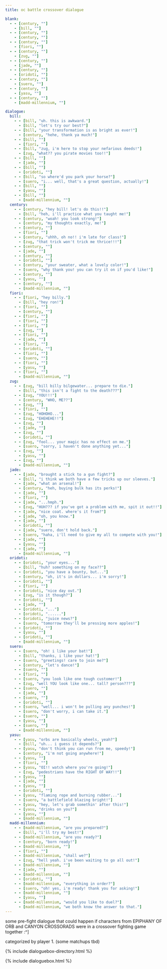 ```yaml
---
title: oc battle crossover dialogue

blank:
  - - [century, ""]
    - [bill, ""]
  - - [century, ""]
    - [century, ""]
  - - [century, ""]
    - [fiori, ""]
  - - [century, ""]
    - [zug, ""]
  - - [century, ""]
    - [jade, ""]
  - - [century, ""]
    - [oridoti, ""]
  - - [century, ""]
    - [suero, ""]
  - - [century, ""]
    - [yasu, ""]
  - - [century, ""]
    - [madd-millennium, ""]

dialogue:
  bill:
    - - [bill, "uh. this is awkward."]
      - [bill, "let's try our best?"]
    - - [bill, "your transformation is as bright as ever!"]
      - [century, "hehe, thank ya much!"]
    - - [bill, ""]
      - [fiori, ""]
    - - [bill, "zug, i'm here to stop your nefarious deeds!"]
      - [zug, "what?? you pirate movies too!!"]
    - - [bill, ""]
      - [jade, ""]
    - - [bill, ""]
      - [oridoti, ""]
    - - [bill, "so where'd you park your horse?"]
      - [suero, "i... well, that's a great question, actually!"]
    - - [bill, ""]
      - [yasu, ""]
    - - [bill, ""]
      - [madd-millennium, ""]
  century:
    - - [century, "hey bill! let's do this!!"]
      - [bill, "heh, i'll practice what you taught me!"]
    - - [century, "woah! you look strong!"]
      - [century, "my thoughts exactly, me!"]
    - - [century, ""]
      - [fiori, ""]
    - - [century, "uhhh, oh no!! i'm late for class!"]
      - [zug, "that trick won't trick me thrice!!!"]
    - - [century, ""]
      - [jade, ""]
    - - [century, ""]
      - [oridoti, ""]
    - - [century, "your sweater, what a lovely color!"]
      - [suero, "why thank you! you can try it on if you'd like!"]
    - - [century, ""]
      - [yasu, ""]
    - - [century, ""]
      - [madd-millennium, ""]
  fiori:
    - - [fiori, "hey billy."]
      - [bill, "hey ron!"]
    - - [fiori, ""]
      - [century, ""]
    - - [fiori, ""]
      - [fiori, ""]
    - - [fiori, ""]
      - [zug, ""]
    - - [fiori, ""]
      - [jade, ""]
    - - [fiori, ""]
      - [oridoti, ""]
    - - [fiori, ""]
      - [suero, ""]
    - - [fiori, ""]
      - [yasu, ""]
    - - [fiori, ""]
      - [madd-millennium, ""]
  zug:
    - - [zug, "bill billy bilgewater... prepare to die."]
      - [bill, "this isn't a fight to the death???"]
    - - [zug, "YOU!!!"]
      - [century, "WHO, ME??"]
    - - [zug, ""]
      - [fiori, ""]
    - - [zug, "HOHOHO..."]
      - [zug, "EHEHEHE!!"]
    - - [zug, ""]
      - [jade, ""]
    - - [zug, ""]
      - [oridoti, ""]
    - - [zug, "fool... your magic has no effect on me."]
      - [suero, "sorry, i haven't done anything yet..."]
    - - [zug, ""]
      - [yasu, ""]
    - - [zug, ""]
      - [madd-millennium, ""]
  jade:
    - - [jade, "brought a stick to a gun fight?"]
      - [bill, "i think we both have a few tricks up our sleeves."]
    - - [jade, "what an arsenal!"]
      - [century, "heh, buying bulk has its perks!"]
    - - [jade, ""]
      - [fiori, ""]
    - - [jade, "...hmph."]
      - [zug, "HUH??? if you've got a problem with me, spit it out!!"]
    - - [jade, "nice coat. where's it from?"]
      - [jade, "oh, you know."]
    - - [jade, ""]
      - [oridoti, ""]
    - - [jade, "suero, don't hold back."]
      - [suero, "haha, i'll need to give my all to compete with you!"]
    - - [jade, ""]
      - [yasu, ""]
    - - [jade, ""]
      - [madd-millennium, ""]
  oridoti:
    - - [oridoti, "your eyes..."]
      - [bill, "huh? something on my face??"]
    - - [oridoti, "you have a bounty, but..."]
      - [century, "oh, it's in dollars... i'm sorry!"]
    - - [oridoti, ""]
      - [fiori, ""]
    - - [oridoti, "nice day out."]
      - [zug, "is it though?"]
    - - [oridoti, ""]
      - [jade, ""]
    - - [oridoti, "..."]
      - [oridoti, "......"]
    - - [oridoti, "juice news?"]
      - [suero, "tomorrow they'll be pressing more apples!"]
    - - [oridoti, ""]
      - [yasu, ""]
    - - [oridoti, ""]
      - [madd-millennium, ""]
  suero:
    - - [suero, "oh! i like your bat!"]
      - [bill, "thanks, i like your hat!"]
    - - [suero, "greetings! care to join me?"]
      - [century, "let's dance!"]
    - - [suero, ""]
      - [fiori, ""]
    - - [suero, "you look like one tough customer!"]
      - [zug, "well YOU look like one... tall? person???"]
    - - [suero, ""]
      - [jade, ""]
    - - [suero, ""]
      - [oridoti, ""]
    - - [suero, "well... i won't be pulling any punches!"]
      - [suero, "don't worry, i can take it."]
    - - [suero, ""]
      - [yasu, ""]
    - - [suero, ""]
      - [madd-millennium, ""]
  yasu:
    - - [yasu, "orbs are basically wheels, yeah?"]
      - [bill, "uh... i guess it depends?"]
    - - [yasu, "don't think you can run from me, speedy!"]
      - [century, "i'm not going anywhere!"]
    - - [yasu, ""]
      - [fiori, ""]
    - - [yasu, "OI!! watch where you're going!"]
      - [zug, "pedestrians have the RIGHT OF WAY!!"]
    - - [yasu, ""]
      - [jade, ""]
    - - [yasu, ""]
      - [oridoti, ""]
    - - [yasu, "flaming rope and burning rubber..."]
      - [suero, "a battlefield blazing bright!"]
    - - [yasu, "hey, let's grab somethin' after this!"]
      - [yasu, "drinks on you?"]
    - - [yasu, ""]
      - [madd-millennium, ""]
  madd-millennium:
    - - [madd-millennium, "are you prepared?"]
      - [bill, "i'll try my best!"]
    - - [madd-millennium, "are you ready?"]
      - [century, "born ready!"]
    - - [madd-millennium, ""]
      - [fiori, ""]
    - - [madd-millennium, "shall we?"]
      - [zug, "hell yeah. i've been waiting to go all out!"]
    - - [madd-millennium, ""]
      - [jade, ""]
    - - [madd-millennium, ""]
      - [oridoti, ""]
    - - [madd-millennium, "everything in order?"]
      - [suero, "oh! yes, i'm ready! thank you for asking!"]
    - - [madd-millennium, ""]
      - [yasu, ""]
    - - [madd-millennium, "would you like to duel?"]
      - [madd-millennium, "we both know the answer to that."]
---
```


some pre-fight dialogue that could happen if characters from EPIPHANY OF ORB and CANYON CROSSORADS were in a crossover fighting game together :^]

categorized by player 1. (some matchups tbd)

{% include dialoguebox-directory.html %}

{% include dialoguebox.html %}
